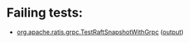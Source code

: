 # Failing tests: 

 * [org.apache.ratis.grpc.TestRaftSnapshotWithGrpc](ratis-test/org.apache.ratis.grpc.TestRaftSnapshotWithGrpc.txt) ([output](ratis-test/org.apache.ratis.grpc.TestRaftSnapshotWithGrpc-output.txt))
